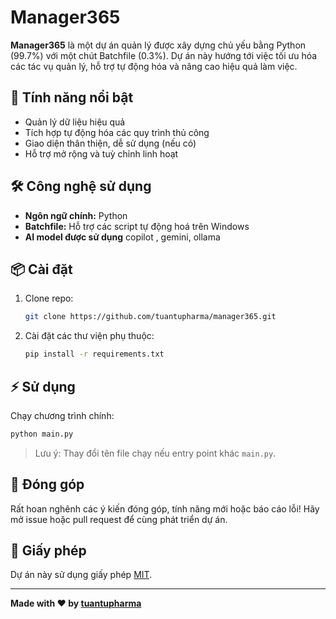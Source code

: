 # Manager365

**Manager365** là một dự án quản lý được xây dựng chủ yếu bằng Python (99.7%) với một chút Batchfile (0.3%). Dự án này hướng tới việc tối ưu hóa các tác vụ quản lý, hỗ trợ tự động hóa và nâng cao hiệu quả làm việc.

## 🚀 Tính năng nổi bật

- Quản lý dữ liệu hiệu quả
- Tích hợp tự động hóa các quy trình thủ công
- Giao diện thân thiện, dễ sử dụng (nếu có)
- Hỗ trợ mở rộng và tuỳ chỉnh linh hoạt

## 🛠️ Công nghệ sử dụng

- **Ngôn ngữ chính:** Python
- **Batchfile:** Hỗ trợ các script tự động hoá trên Windows
- **AI model được sử dụng** copilot , gemini, ollama

## 📦 Cài đặt

1. Clone repo:
    ```bash
    git clone https://github.com/tuantupharma/manager365.git
    ```
2. Cài đặt các thư viện phụ thuộc:
    ```bash
    pip install -r requirements.txt
    ```

## ⚡ Sử dụng

Chạy chương trình chính:
```bash
python main.py
```
> Lưu ý: Thay đổi tên file chạy nếu entry point khác `main.py`.

## 📄 Đóng góp

Rất hoan nghênh các ý kiến đóng góp, tính năng mới hoặc báo cáo lỗi! Hãy mở issue hoặc pull request để cùng phát triển dự án.

## 📜 Giấy phép

Dự án này sử dụng giấy phép [MIT](LICENSE).

---

**Made with ❤️ by [tuantupharma](https://github.com/tuantupharma)**